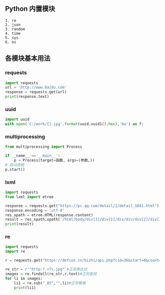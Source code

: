 ## Python 内置模块

```
1. re
2. json
3. random
4. time
5. sys
6. os
```

## 各模块基本用法

### requests

```python
import requests
url = 'http://www.baidu.com'
response = requests.get(url)
print(response.text)
```

### uuid

```python
import uuid
with open('C:/work/{}.jpg'.format(uuid.uuid1().hex),'bw') as f:
```

### multiprocessing

```python
from multiprocessing import Process

if __name__ =='__main__':
    p = Process(target=函数, args=(参数,))
# 启动进程
p.start()
```

### lxml

```python
import requests
from lxml import etree

response = requests.get("https://pc.qq.com/detail/1/detail_1841.html")
response.encoding = 'utf-8'
res_xpath = etree.HTML(response.content)
result = res_xpath.xpath('/html/body/div[3]/div[1]/div/div/div[2]/div[3]/div[2]/p[1]/text()')
print(result)
```

### re

```python
import requests
import re

r = requests.get("https://defcon.cn/bizhi/api.php?cid=36&start=0&count=30&resolution=3840x2160")

re_str = r'"http:?.+?\.jpg"'#正则表达式
images = re.findall(re_str,r.text)#正则查找
for li in images:
	li1 = re.sub("_85","",li)#正则替换
	print(li1)
```

